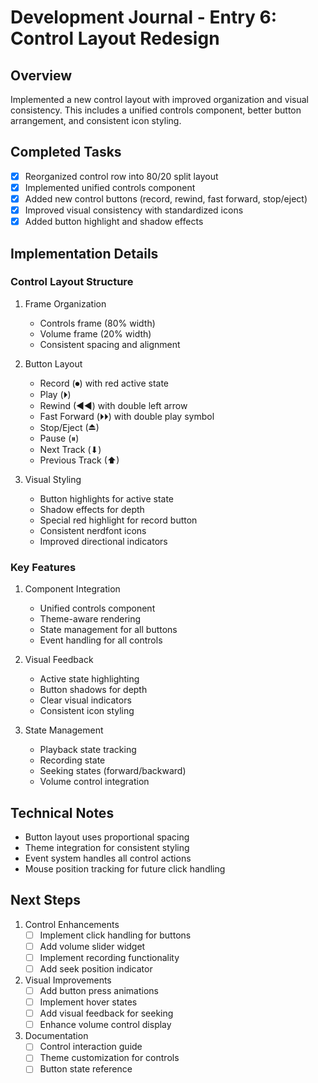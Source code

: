 # Development Journal - Entry 6: Control Layout Redesign

## Overview
Implemented a new control layout with improved organization and visual consistency. This includes a unified controls component, better button arrangement, and consistent icon styling.

## Completed Tasks
- [x] Reorganized control row into 80/20 split layout
- [x] Implemented unified controls component
- [x] Added new control buttons (record, rewind, fast forward, stop/eject)
- [x] Improved visual consistency with standardized icons
- [x] Added button highlight and shadow effects

## Implementation Details

### Control Layout Structure
1. Frame Organization
   - Controls frame (80% width)
   - Volume frame (20% width)
   - Consistent spacing and alignment

2. Button Layout
   - Record (⏺) with red active state
   - Play (⏵)
   - Rewind (◀◀) with double left arrow
   - Fast Forward (⏵⏵) with double play symbol
   - Stop/Eject (⏏)
   - Pause (⏸)
   - Next Track (⬇)
   - Previous Track (⬆)

3. Visual Styling
   - Button highlights for active state
   - Shadow effects for depth
   - Special red highlight for record button
   - Consistent nerdfont icons
   - Improved directional indicators

### Key Features
1. Component Integration
   - Unified controls component
   - Theme-aware rendering
   - State management for all buttons
   - Event handling for all controls

2. Visual Feedback
   - Active state highlighting
   - Button shadows for depth
   - Clear visual indicators
   - Consistent icon styling

3. State Management
   - Playback state tracking
   - Recording state
   - Seeking states (forward/backward)
   - Volume control integration

## Technical Notes
- Button layout uses proportional spacing
- Theme integration for consistent styling
- Event system handles all control actions
- Mouse position tracking for future click handling

## Next Steps
1. Control Enhancements
   - [ ] Implement click handling for buttons
   - [ ] Add volume slider widget
   - [ ] Implement recording functionality
   - [ ] Add seek position indicator

2. Visual Improvements
   - [ ] Add button press animations
   - [ ] Implement hover states
   - [ ] Add visual feedback for seeking
   - [ ] Enhance volume control display

3. Documentation
   - [ ] Control interaction guide
   - [ ] Theme customization for controls
   - [ ] Button state reference
